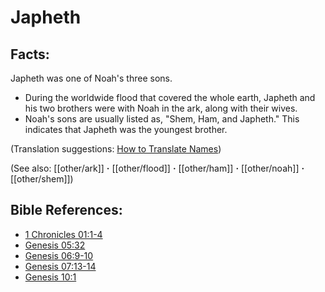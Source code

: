# Japheth #

## Facts: ##

Japheth was one of Noah's three sons.

* During the worldwide flood that covered the whole earth, Japheth and his two brothers were with Noah in the ark, along with their wives.
* Noah's sons are usually listed as, "Shem, Ham, and Japheth." This indicates that Japheth was the youngest brother.

(Translation suggestions: [How to Translate Names](en/ta-vol1/translate/man/translate-names))

(See also: [[other/ark]] **·** [[other/flood]] **·** [[other/ham]] **·** [[other/noah]] **·** [[other/shem]])

## Bible References: ##

* [1 Chronicles 01:1-4](en/tn/1ch/help/01/01)
* [Genesis 05:32](en/tn/gen/help/05/32)
* [Genesis 06:9-10](en/tn/gen/help/06/09)
* [Genesis 07:13-14](en/tn/gen/help/07/13)
* [Genesis 10:1](en/tn/gen/help/10/01)